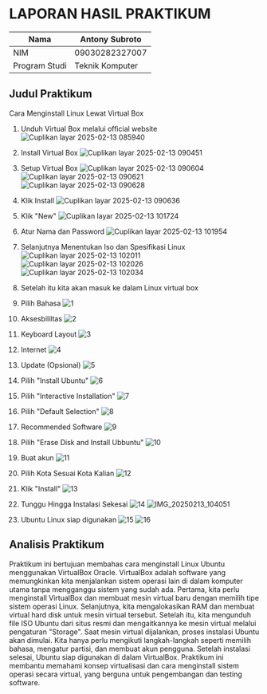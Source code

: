 # LAPORAN HASIL PRAKTIKUM

| Nama        | Antony Subroto |
|----------------|------------|
| NIM        | 09030282327007 |
| Program Studi | Teknik Komputer |

## Judul Praktikum
Cara Menginstall Linux Lewat Virtual Box

1. Unduh Virtual Box melalui official website
![Cuplikan layar 2025-02-13 085940](https://github.com/user-attachments/assets/4b756313-0433-46c2-9b3c-b767d0e56498)

2. Install Virtual Box
![Cuplikan layar 2025-02-13 090451](https://github.com/user-attachments/assets/94cd1665-efd7-4a4c-9cc0-463772859246)

3. Setup Virtual Box
   ![Cuplikan layar 2025-02-13 090604](https://github.com/user-attachments/assets/567446f0-3228-4673-b4cf-1e1632fdd987)
![Cuplikan layar 2025-02-13 090621](https://github.com/user-attachments/assets/707fd1be-7cd3-49e3-8b92-8e5230611fd8)
![Cuplikan layar 2025-02-13 090628](https://github.com/user-attachments/assets/c718a0af-ebfb-4b36-9190-ea3dee75c1f4)

4. Klik Install
![Cuplikan layar 2025-02-13 090636](https://github.com/user-attachments/assets/647f870d-50b8-4780-9437-f36a6db0b48a)

5. Klik "New"
![Cuplikan layar 2025-02-13 101724](https://github.com/user-attachments/assets/58fcab75-9cd8-4282-a399-d862c27ee4a6)

6. Atur Nama dan Password
![Cuplikan layar 2025-02-13 101954](https://github.com/user-attachments/assets/f31b39fb-3356-4d24-89c4-c7376b448d2f)

7. Selanjutnya Menentukan Iso dan Spesifikasi Linux
![Cuplikan layar 2025-02-13 102011](https://github.com/user-attachments/assets/0ec94b74-7951-40cb-91be-47989683757c)
![Cuplikan layar 2025-02-13 102026](https://github.com/user-attachments/assets/6742a78e-f1b9-47ee-b289-224dac04e4f9)
![Cuplikan layar 2025-02-13 102034](https://github.com/user-attachments/assets/87fb455c-4be3-48de-bf93-63ec6420894b)

8. Setelah itu kita akan masuk ke dalam Linux virtual box

9. Pilih Bahasa 
![1](https://github.com/user-attachments/assets/e21a464a-3a9c-4ac5-8cae-b5d21a8457bf)

10. Aksesbililtas
![2](https://github.com/user-attachments/assets/baa9c192-c73e-48d1-ae81-02915bf70c55)

11. Keyboard Layout
![3](https://github.com/user-attachments/assets/8928848c-dcdc-4108-a9a5-5440f362b2a3)

12. Internet
![4](https://github.com/user-attachments/assets/fe44ba33-6661-4fdf-af7b-a433bb95b935)

13. Update (Opsional)
![5](https://github.com/user-attachments/assets/76fd2bad-0410-4ac7-99f7-926e086725a0)

14. Pilih "Install Ubuntu"
![6](https://github.com/user-attachments/assets/f4690adc-e5bb-4cb1-bc41-3a50de59c809)

15. Pilih "Interactive Installation"
![7](https://github.com/user-attachments/assets/56e03626-fcd1-4ad3-9e50-fe6f478b0813)

16. Pilih "Default Selection"
![8](https://github.com/user-attachments/assets/86fd0983-8087-464f-817d-92feb58225ce)

17. Recommended Software
![9](https://github.com/user-attachments/assets/7c144118-5ce0-4e23-93be-04ab6a6c23d6)

18. Pilih "Erase Disk and Install Ubbuntu"
![10](https://github.com/user-attachments/assets/73b1b7b8-4fee-4e20-814e-bfcea96b7674)

19. Buat akun
![11](https://github.com/user-attachments/assets/f35e87fb-931b-48a2-9225-51d12bb532c6)

20. Pilih Kota Sesuai Kota Kalian
![12](https://github.com/user-attachments/assets/a55f5944-7839-4d58-be61-6a8b4abb4120)

21. Klik "Install"
![13](https://github.com/user-attachments/assets/acba8ace-cf1e-427c-953c-53b026bc16c3)

22. Tunggu Hingga Instalasi Sekesai
![14](https://github.com/user-attachments/assets/b5517fa0-d4aa-40b1-8638-a83836777011)
![IMG_20250213_104051](https://github.com/user-attachments/assets/35261ab0-bfa3-4dfa-9b2a-f94f2de550c5)

22. Ubuntu Linux siap digunakan
![15](https://github.com/user-attachments/assets/7933653b-492b-40bc-8d95-118dde565ff7)
![16](https://github.com/user-attachments/assets/174a458b-3d6f-4da5-8060-0eb3086e48b9)


## Analisis Praktikum
Praktikum ini bertujuan membahas cara menginstall Linux Ubuntu menggunakan VirtualBox Oracle. VirtualBox adalah software yang memungkinkan kita menjalankan sistem operasi lain di dalam komputer utama tanpa mengganggu sistem yang sudah ada. Pertama, kita perlu menginstall VirtualBox dan membuat mesin virtual baru dengan memilih tipe sistem operasi Linux. Selanjutnya, kita mengalokasikan RAM dan membuat virtual hard disk untuk mesin virtual tersebut. 
Setelah itu, kita mengunduh file ISO Ubuntu dari situs resmi dan mengaitkannya ke mesin virtual melalui pengaturan "Storage". Saat mesin virtual dijalankan, proses instalasi Ubuntu akan dimulai. Kita hanya perlu mengikuti langkah-langkah seperti memilih bahasa, mengatur partisi, dan membuat akun pengguna. Setelah instalasi selesai, Ubuntu siap digunakan di dalam VirtualBox. Praktikum ini membantu memahami konsep virtualisasi dan cara menginstall sistem operasi secara virtual, yang berguna untuk pengembangan dan testing software.
